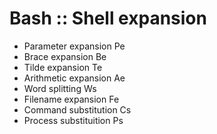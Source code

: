 # Bash :: Shell expansion

- Parameter expansion Pe
- Brace expansion Be
- Tilde expansion Te
- Arithmetic expansion Ae
- Word splitting Ws
- Filename expansion Fe
- Command substitution Cs
- Process substituition Ps
